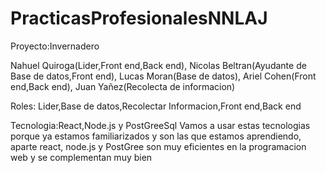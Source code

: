 # PracticasProfesionalesNNLAJ

Proyecto:Invernadero

Nahuel Quiroga(Lider,Front end,Back end),
Nicolas Beltran(Ayudante de Base de datos,Front end),
Lucas Moran(Base de datos),
Ariel Cohen(Front end,Back end),
Juan Yañez(Recolecta de informacion)

Roles:
Lider,Base de datos,Recolectar Informacion,Front end,Back end

Tecnologia:React,Node.js y PostGreeSql
Vamos a usar estas tecnologias porque ya estamos familiarizados y son las que estamos aprendiendo, aparte react, node.js y PostGree son muy eficientes en la programacion web y se complementan muy bien
